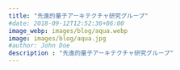 ```yaml
---
title: "先進的量子アーキテクチャ研究グループ"
#date: 2018-09-12T12:52:36+06:00
image_webp: images/blog/aqua.webp
image: images/blog/aqua.jpg
#author: John Doe
description : "先進的量子アーキテクチャ研究グループ"
---
```


